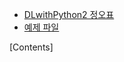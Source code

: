 - [DLwithPython2 정오표](https://tensorflow.blog/kerasdl2/)
- [예제 파일](https://github.com/rickiepark/deep-learning-with-python-2nd)

[Contents]
